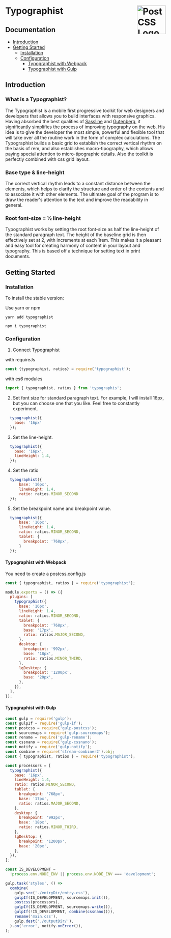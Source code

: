 # Typographist <img src="https://postcss.github.io/postcss/logo.svg" alt="PostCSS Logo" width="90" height="90" align="right">

## Documentation

- [Introduction](#introduction)
- [Getting Started](#getting-started)
  - [Installation](#installation)
  - [Configuration](#configuration)
    - [Typographist with Webpack](#typographist-with-webpack)
    - [Typographist with Gulp](#typographist-with-gulp)

## Introduction

### What is a Typographist?

The Typographist is a mobile first progressive toolkit for web designers and developers that allows you to build interfaces with responsive graphics. Having absorbed the best qualities of [Sassline](https://github.com/jakegiltsoff/sassline, 'Sassline') and [Gutenberg](https://github.com/matejlatin/Gutenberg, 'Gutenberg'), it significantly simplifies the process of improving typography on the web.
His idea is to give the developer the most simple, powerful and flexible tool that will take over all the routine work in the form of complex calculations. The Typographist builds a basic grid to establish the correct vertical rhythm on the basis of rem, and also establishes macro-tipography, which allows paying special attention to micro-tipographic details. Also the toolkit is perfectly combined with css grid layout.

### Base type & line-height

The correct vertical rhythm leads to a constant distance between the elements, which helps to clarify the structure and order of the contents and to associate it with other elements. The ultimate goal of the program is to draw the reader's attention to the text and improve the readability in general.

### Root font-size = ½ line-height

Typographist works by setting the root font-size as half the line-height of the standard paragraph text. The height of the baseline grid is then effectively set at 2, with increments at each 1rem. This makes it a pleasant and easy tool for creating harmony of content in your layout and typography. This is based off a technique for setting text in print documents.

## Getting Started
### Installation

To install the stable version:

Use yarn or npm
```
yarn add typographist
```
```
npm i typographist
```

### Configuration
  1. Connect Typographist

  with requireJs
  ```js
  const {typographist, ratios} = require('typographist');
  ```

  with es6 modules
  ```js
  import { typographist, ratios } from 'typographis';
  ```

  2. Set font size for standard paragraph text. For example, I will install 16px, but you can choose one that you like. 
  Feel free to constantly experiment.
  ```js
    typographist({
      base: '16px'
    });

  ```
  3. Set the line-height.
  ```js
    typographist({
      base: '16px',
      lineHeight: 1.4,
    });
  ```
  4. Set the ratio
  ```js
    typographist({
        base: '16px',
        lineHeight: 1.4,
        ratio: ratios.MINOR_SECOND
    });
  ```

  5. Set the breakpoint name and breakpoint value.
  ```js
    typographist({
        base: '16px',
        lineHeight: 1.4,
        ratio: ratios.MINOR_SECOND,
        tablet: {
          breakpoint: '768px',
        }
    });
  ```
  #### Typographist with Webpack
  You need to create a postcss.config.js
  ```js
  const { typographist, ratios } = require('typographist');

  module.exports = () => ({
    plugins: [
      typographist({
        base: '16px',
        lineHeight: 1.4,
        ratio: ratios.MINOR_SECOND,
        tablet: {
          breakpoint: '768px',
          base: '17px',
          ratio: ratios.MAJOR_SECOND,
        },
        desktop: {
          breakpoint: '992px',
          base: '18px',
          ratio: ratios.MINOR_THIRD,
        },
        lgDesktop: {
          breakpoint: '1200px',
          base: '20px',
        },
      }),
    ],
  });

  ```
  #### Typographist with Gulp
  ```js
  const gulp = require('gulp');
  const gulpIf = require('gulp-if');
  const postcss = require('gulp-postcss');
  const sourcemaps = require('gulp-sourcemaps');
  const rename = require('gulp-rename');
  const cssnano = require('gulp-cssnano');
  const notify = require('gulp-notify');
  const combine = require('stream-combiner2').obj;
  const { typographist, ratios } = require('typographist');

  const processors = [
    typographist({
      base: '16px',
      lineHeight: 1.4,
      ratio: ratios.MINOR_SECOND,
      tablet: {
        breakpoint: '768px',
        base: '17px',
        ratio: ratios.MAJOR_SECOND,
      },
      desktop: {
        breakpoint: '992px',
        base: '18px',
        ratio: ratios.MINOR_THIRD,
      },
      lgDesktop: {
        breakpoint: '1200px',
        base: '20px',
      },
    }),
  ];

  const IS_DEVELOPMENT =
    !process.env.NODE_ENV || process.env.NODE_ENV === 'development';

  gulp.task('styles', () =>
    combine(
      gulp.src('./entryDir/entry.css'),
      gulpIf(IS_DEVELOPMENT, sourcemaps.init()),
      postcss(processors),
      gulpIf(IS_DEVELOPMENT, sourcemaps.write()),
      gulpIf(!IS_DEVELOPMENT, combine(cssnano())),
      rename('main.css'),
      gulp.dest('./outputDir/'),
    ).on('error', notify.onError()),
  );
  ```